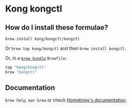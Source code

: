 # Kong kongctl

## How do I install these formulae?

`brew install kong/kongctl/kongctl`

Or `brew tap kong/kongctl` and then `brew install kongctl`.

Or, in a [`brew bundle`](https://github.com/Homebrew/homebrew-bundle) `Brewfile`:

```ruby
tap "kong/kongctl"
brew "kongctl"
```

## Documentation

`brew help`, `man brew` or check [Homebrew's documentation](https://docs.brew.sh).

